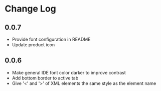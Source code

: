 # Change Log


## 0.0.7

* Provide font configuration in README
* Update product icon

## 0.0.6

* Make general IDE font color darker to improve contrast
* Add bottom border to active tab
* Give '<' and '>' of XML elements the same style as the element name